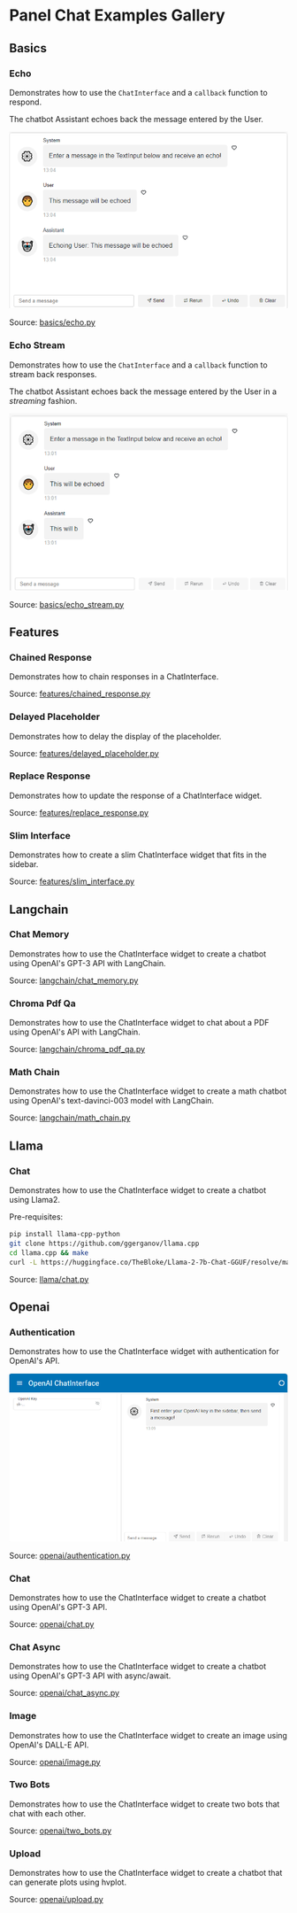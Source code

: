   
# Panel Chat Examples Gallery

## Basics

### Echo

Demonstrates how to use the `ChatInterface` and a `callback` function to respond.

The chatbot Assistant echoes back the message entered by the User.

[<img src="../assets/thumbnails/echo.png" alt="Echo" style="max-height: 400px; max-width: 100%;">](basics/echo.py)

Source: [basics/echo.py](basics/echo.py)

### Echo Stream

Demonstrates how to use the `ChatInterface` and a `callback` function to stream back responses.

The chatbot Assistant echoes back the message entered by the User in a *streaming* fashion.

[<img src="../assets/thumbnails/echo_stream.png" alt="Echo Stream" style="max-height: 400px; max-width: 100%;">](basics/echo_stream.py)

Source: [basics/echo_stream.py](basics/echo_stream.py)

## Features

### Chained Response

Demonstrates how to chain responses in a ChatInterface.

Source: [features/chained_response.py](features/chained_response.py)

### Delayed Placeholder

Demonstrates how to delay the display of the placeholder.

Source: [features/delayed_placeholder.py](features/delayed_placeholder.py)

### Replace Response

Demonstrates how to update the response of a ChatInterface widget.

Source: [features/replace_response.py](features/replace_response.py)

### Slim Interface

Demonstrates how to create a slim ChatInterface widget that fits in the sidebar.

Source: [features/slim_interface.py](features/slim_interface.py)

## Langchain

### Chat Memory

Demonstrates how to use the ChatInterface widget to create a chatbot using
OpenAI's GPT-3 API with LangChain.

Source: [langchain/chat_memory.py](langchain/chat_memory.py)

### Chroma Pdf Qa

Demonstrates how to use the ChatInterface widget to chat about a PDF using
OpenAI's API with LangChain.

Source: [langchain/chroma_pdf_qa.py](langchain/chroma_pdf_qa.py)

### Math Chain

Demonstrates how to use the ChatInterface widget to create
a math chatbot using OpenAI's text-davinci-003 model with LangChain.

Source: [langchain/math_chain.py](langchain/math_chain.py)

## Llama

### Chat

Demonstrates how to use the ChatInterface widget to create a chatbot using
Llama2.

Pre-requisites:
```bash
pip install llama-cpp-python
git clone https://github.com/ggerganov/llama.cpp
cd llama.cpp && make
curl -L https://huggingface.co/TheBloke/Llama-2-7b-Chat-GGUF/resolve/main/llama-2-7b-chat.Q3_K_L.gguf" -o models/llama-2-7b-chat.Q3_K_L.gguf
```

Source: [llama/chat.py](llama/chat.py)

## Openai

### Authentication

Demonstrates how to use the ChatInterface widget with authentication for
OpenAI's API.

[<img src="../assets/thumbnails/authentication.png" alt="Authentication" style="max-height: 400px; max-width: 100%;">](openai/authentication.py)

Source: [openai/authentication.py](openai/authentication.py)

### Chat

Demonstrates how to use the ChatInterface widget to create a chatbot using
OpenAI's GPT-3 API.

Source: [openai/chat.py](openai/chat.py)

### Chat Async

Demonstrates how to use the ChatInterface widget to create a chatbot using
OpenAI's GPT-3 API with async/await.

Source: [openai/chat_async.py](openai/chat_async.py)

### Image

Demonstrates how to use the ChatInterface widget to create an image using
OpenAI's DALL-E API.

Source: [openai/image.py](openai/image.py)

### Two Bots

Demonstrates how to use the ChatInterface widget to create two bots that
chat with each other.

Source: [openai/two_bots.py](openai/two_bots.py)

### Upload

Demonstrates how to use the ChatInterface widget to create a chatbot
that can generate plots using hvplot.

Source: [openai/upload.py](openai/upload.py)
